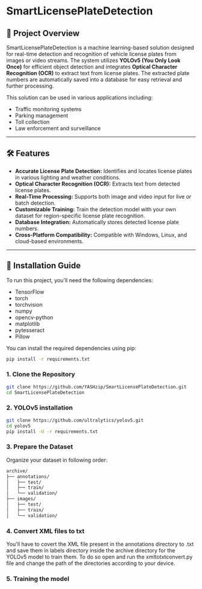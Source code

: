 # SmartLicensePlateDetection

## 🚗 **Project Overview**  
SmartLicensePlateDetection is a machine learning-based solution designed for real-time detection and recognition of vehicle license plates from images or video streams. The system utilizes **YOLOv5 (You Only Look Once)** for efficient object detection and integrates **Optical Character Recognition (OCR)** to extract text from license plates. The extracted plate numbers are automatically saved into a database for easy retrieval and further processing.

This solution can be used in various applications including:
- Traffic monitoring systems
- Parking management
- Toll collection
- Law enforcement and surveillance

---

## 🛠️ **Features**
- **Accurate License Plate Detection:** Identifies and locates license plates in various lighting and weather conditions.
- **Optical Character Recognition (OCR):** Extracts text from detected license plates.
- **Real-Time Processing:** Supports both image and video input for live or batch detection.
- **Customizable Training:** Train the detection model with your own dataset for region-specific license plate recognition.
- **Database Integration:** Automatically stores detected license plate numbers.
- **Cross-Platform Compatibility:** Compatible with Windows, Linux, and cloud-based environments.

---

## 🔧 **Installation Guide**
To run this project, you'll need the following dependencies:

- TensorFlow
- torch
- torchvision
- numpy
- opencv-python
- matplotlib
- pytesseract
- Pillow

You can install the required dependencies using pip:
```bash
pip install -r requirements.txt
```

### **1. Clone the Repository**
```bash
git clone https://github.com/YASHzip/SmartLicensePlateDetection.git
cd SmartLicensePlateDetection
```

### **2. YOLOv5 installation**
```bash
git clone https://github.com/ultralytics/yolov5.git
cd yolov5
pip install -U -r requirements.txt
```

### **3. Prepare the Dataset**
Organize your dataset in following order:
```bash
archive/
├── annotations/
│   ├── test/
│   ├── train/
│   └── validation/
├── images/
│   ├── test/
│   ├── train/
│   └── validation/
```
### **4. Convert XML files to txt**
You'll have to covert the XML file present in the annotations directory to .txt and save them in labels directory inside the archive directory for the YOLOv5 model to train them.
To do so open and run the xmltotxtconvert.py file and change the path of the directories according to your device.

### **5. Training the model**
